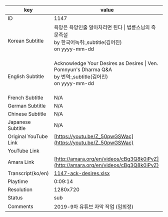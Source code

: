 |  key  |  value  |
|-------|---------|
| ID            | 1147 |
| Korean Subtitle | 욕망은 욕망인줄 알아차리면 된다 \| 법륜스님의 즉문즉설<br>by 한국어녹취:,subtitle(김어진)<br>on yyyy-mm-dd<br><br>|
| English Subtitle | Acknowledge Your Desires as Desires \| Ven. Pomnyun's Dharma Q&A<br>by 번역:,subtitle(김어진)<br>on yyyy-mm-dd<br><br>|
| French Subtitle | N/A |
| German Subtitle | N/A |
| Chinese Subtitle | N/A |
| Japanese Subtitle | N/A |
| Original YouTube Link  | [https://youtu.be/Z_50pwGSWac](https://youtu.be/Z_50pwGSWac) |
| YouTube Link  |  |
| Amara Link    | [http://amara.org/en/videos/cBg3Q8k0iPvZ](http://amara.org/en/videos/cBg3Q8k0iPvZ) |
| Transcript(ko/en) | [1147-ack-desires.xlsx](https://github.com/jungtosociety/dharma-qna/raw/master/sub/1147/1147-ack-desires.xlsx) |
| Playtime | 0:09:14 |
| Resolution | 1280x720|
| Status | sub |
| Comments | 2019-9차 유튜브 자막 작업 (임희정) |
